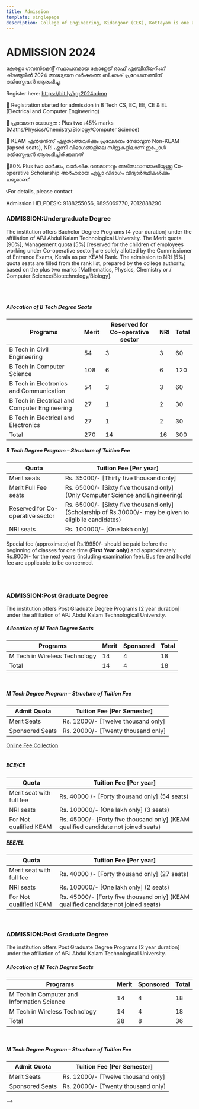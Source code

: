 ```yaml
---
title: Admission
template: singlepage
description: College of Engineering, Kidangoor (CEK), Kottayam is one among the premier institutions in the state. The college is governed by the Co-operative Academy of Professional Education established by the Government of Kerala. The admissions are based on the rank obtained by the students in the State Entrance examinations and functioning of the college is according to the rules and regulations formulated by the Government of Kerala.
---
```


<h1>ADMISSION 2024</h1>

കേരളാ ഗവൺമെൻ്റ് സ്ഥാപനമായ കോളേജ് ഓഫ് എഞ്ചിനീയറിംഗ് കിടങ്ങൂരിൽ 2024 അദ്ധ്യയന വർഷത്തെ ബി.ടെക്  പ്രവേശനത്തിന് രജിസ്ട്രേഷൻ ആരംഭിച്ചു. 


Register here: https://bit.ly/kgr2024admn

📌 Registration started for admission in B Tech CS, EC, EE, CE & EL (Electrical and Computer Engineering)

📌 പ്രവേശന യോഗ്യത : Plus two :45% marks (Maths/Physics/Chemistry/Biology/Computer Science)

📌 KEAM എൻട്രൻസ് എഴുതാത്തവർക്കും പ്രവേശനം നേടാവുന്ന Non-KEAM (lapsed seats), NRI എന്നീ വിഭാഗങ്ങളിലെ സീറ്റുകളിലാണ് ഇപ്പോൾ രജിസ്ട്രേഷൻ ആരംഭിച്ചിരിക്കുന്നത്

📌80% Plus two മാർക്കും, വാർഷിക വരുമാനവും അടിസ്ഥാനമാക്കിയുള്ള Co-operative Scholarship അർഹരായ എല്ലാ വിഭാഗം വിദ്യാർത്ഥികൾക്കും ലഭ്യമാണ്.

📞For details, please contact

Admission HELPDESK: 9188255056, 9895069770, 7012888290


<h3>ADMISSION:Undergraduate Degree</h3>

The institution offers Bachelor Degree Programs [4 year duration] under the affiliation of APJ Abdul Kalam Technological University. The Merit quota [90%], Management quota [5%] [reserved for the children of employees working under Co-operative sector] are solely allotted by the Commissioner of Entrance Exams, Kerala as per KEAM Rank. The admission to NRI [5%] quota seats are filled from the rank list, prepared by the college authority, based on the plus two marks [Mathematics, Physics, Chemistry or / Computer Science/Biotechnology/Biology].

<br>
<br>
<h5>Allocation of B Tech Degree Seats</h5>

|  Programs       |  Merit | Reserved for Co-operative sector|  NRI      |  Total      |
|-----------------|--------|---------------------------------|-----------|-------------|
| B Tech in Civil Engineering |   54  |   3  |     3     |     60  |
| B Tech in Computer Science |  108  |   6   |      6    |   120  |
| B Tech in Electronics and Communication |  54  |  3  |  3  |  60  |
| B Tech in Electrical and Computer Engineering |  27  |  1  |  2  |  30  |
| B Tech in Electrical and Electronics |  27  |  1  |  2  |  30  |
| Total |  270  |  14  |  16  |  300  |

<h5>B Tech Degree Program – Structure of Tuition Fee</h5>

| Quota | Tuition Fee [Per year] |
|------------------|-----------------|
| Merit seats | Rs. 35000/- [Thirty five thousand only] |
| Merit Full Fee seats | Rs. 65000/- [Sixty five thousand only] (Only Computer Science and Engineering)|
| Reserved for Co-operative sector | Rs. 65000/- [Sixty five thousand only] (Scholarship of  Rs.30000/- may be given to eligibile candidates) |
| NRI seats | Rs. 100000/- [One lakh only] |

 Special fee (approximate) of Rs.19950/- should be paid before the beginning of classes for one time (**First Year only**) and approximately Rs.8000/- for the next years (including examination fee). Bus fee and hostel fee are applicable to be concerned.

 
<br>
<br>

<h3>ADMISSION:Post Graduate Degree</h3>

The institution offers Post Graduate Degree Programs [2 year duration] under the affiliation of APJ Abdul Kalam Technological University.

<h5>Allocation of M Tech Degree Seats</h5>

| Programs     | Merit | Sponsored | Total |
|---------------|-------|-----------|-------|
| M Tech in Wireless Technology | 14 | 4 | 18 |
| Total | 14 | 4 | 18 |

<br>

<h5>M Tech Degree Program – Structure of Tuition Fee</h5>



| Admit Quota | Tuition Fee [Per Semester] |
|-----------------|------------------------------------|
| Merit Seats | Rs. 12000/- [Twelve thousand only] |
| Sponsored Seats | Rs. 20000/- [Twenty thousand only] |



<!--
**Applications are invited for admission to the B.Tech Management Quota Seats (2020-21) reserved for children of Co-operative Sector employees in CAPE Engineering Colleges.**<br>
For more details and vaccancy position please call **Admission Help line Number:- 9188255056**<br><br>
[Click here to download application form](Applnform_Co-op-_Reserved_seat.pdf)<br><br>
[Click here to download Certificate Proforma](Proforma_of_certificate.pdf)<br><br>
[Click here to Fees and other details](Details_Co-op._Reserved_seat.pdf)<br><br>
# **Eligibility criteria for NRI Quota**
**Applications are invited for admission to the B.Tech Management Quota Seats (2021-22) reserved for children of Co-operative Sector employees in CAPE Engineering Colleges.**<br>
-->
<!--
<br>
[Click here to download Notification](Procedure_ApplicationForm_CapeEmployees_students.pdf)<br><br>
[Click here to download Certificate Proforma](Proforma_Co-operative_Sector_Certificate.pdf)<br><br>
-->
<!--[Click here to Fees and other details](Details_Co-op._Reserved_seat.pdf)<br><br>
-->
<!--
<h3>B.Tech Lateral Entry Admission 2021 </h3>
<br>
B.Tech Lateral Entry Entrance examination registration is open now. Apply at
<br>
[www.admissions.dtekerala.gov.in](http://admissions.dtekerala.gov.in)
<br>
Last date for applying 09.10.2021<br>
<br>
Application fee Rs 750/- for general candidates and Rs. 375 for SC/ST candidates.
 <br>
 <br>

<h3>B.Tech NRI Admission 2021 </h3>
-->
<!--
<h1>B.Tech NRI Admission 2023 </h1>
<br>

**Applications are invited for admission to the B.Tech courses under NRI quota (2023-24) in the Engineering Colleges under CAPE.**<br>
Interested candidates can apply online through the link given below. For more details and vaccancy position please call **Admission Help line Number:- 9188255056, 9400666144, 9446929210**
<br><br>
Registrtion Link

[bit.ly/NRI2023](http://bit.ly/NRI2023)
-->

<!--
<br><br>
<b>B.Tech NRI Admission 2022 Phase II is started. Last Date of receipt Online Appication is 5th August 2022.<br>
 <br>
[Rank List of NRI Admission Phase-I is published](RankList_NRI_Admission2022.pdf)<br>
[Click here to download Prospectus for NRI Admission](NRI_PROSPECTUS_2022-23.pdf)<br>
-->
<!--[Click here to download Vacancy Position and Fee Structure for NRI Admission](NRI_2020-21_Vacancy_Position_Fee_Structure.pdf)<br><br> -->

<!--[NRI Decalration Form](Declaration_NRI.pdf)<br><br> -->
[Online Fee Collection](https://www.onlinesbi.sbi/sbicollect/icollecthome.htm?corpID=384580)
 <br>
 <br>
 <!--
**Eligibility criteria for NRI Quota**

<ol>
<li>Candidates who have passed Higher Secondary Examination of Board of Higher Secondary Education, Kerala or examination recognized equivalent thereto, with 45 % marks in Mathematics, Physics and Chemistry or / Computer Science / Biotechnology / Biology put together are eligible to Management and NRI seats of B Tech courses.</li>
<li>SC/ST candidates need only a pass in qualifying examination for admission to B Tech courses.</li>
<li>No entrance test is required for getting admission to B Tech course under NRI Quota.</li>
<li>Candidates seeking NRI Quota should be a Child/Ward/Dependent of an NRI and should enclose a declaration form and employment certificate from the NRI who sponsor the applicant (form enclosed as Annexure I).</li>
</ol>
<br>
-->
<!--
<h3>Application to Co-operative Reserved Quota Seats </h3>
<br>
-->
<!--
**Applications are invited for admission to the B.Tech Management Quota Seats (2021-22) reserved for children of Co-operative Sector employees in CAPE Engineering Colleges.**<br>
[Click here to download notification](Procedure_ApplicationForm_CapeEmployees_students.pdf)<br><br>
[Click here to download Certificate Proforma](Proforma_Co-operative_Sector_Certificate.pdf)<br><br>

<h3>ADMISSION:Undergraduate Degree</h3>

The institution offers Bachelor Degree Programs [4 year duration] under the affiliation of APJ Abdul Kalam Technological University. The Merit quota [90%], Management quota [5%] [reserved for the children of employees working under Co-operative sector] are solely allotted by the Commissioner of Entrance Exams, Kerala as per KEAM Rank. The admission to NRI [5%] quota seats are filled from the rank list, prepared by the college authority, based on the plus two marks [Mathematics, Physics, Chemistry or / Computer Science/Biotechnology/Biology].

<br>
<br>
<h5>Allocation of B Tech Degree Seats</h5>

|  Programs |  Merit | Reserved for Co-operative sector| NRI      |  Total      |
|-----------------|-------|------------|-----|-------|
| B Tech in Civil Engineering |   54  |   3  |     3     |     60  |
| B Tech in Computer Science |  81  |   4   |      5    |   90  |
| B Tech in Electronics and Communication |  54  |  3  |  3  |  60  |
| B Tech in Electrical and Computer Engineering |  27  |  1  |  2  |  30  |
| B Tech in Electrical and Electronics |  27  |  1  |  2  |  30  |
| Total |  243  |  12  |  15  |  270  |

<h5>B Tech Degree Program – Structure of Tuition Fee</h5>
<h5><b>CSE</b></h5>

| Quota | Tuition Fee [Per year] |
|--------------------|-------------------|
| Merit seat with full fee | Rs. 65000 /- [Sixty five thousand only] (36 seats) |
| Merit Regulated Fee | Rs. 40000/- [Forty thousand only] (72 seats) |
| NRI seats | Rs. 100000/- [One lakh only] (6 seats) |
| For Not qualified KEAM | Rs. 65000/- [Sixty five thousand only] ( KEAM qualified candidate not joined seats) |
<!--
 Special fee (approximate) of Rs.18000/- should be paid before the beginning of classes for one time (**First Year only**) and approximately Rs.7000/- for the next years (including examination fee). Bus fee and hostel fee are applicable to be concerned.
-->
<h5><b>ECE/CE</b></h5>

| Quota | Tuition Fee [Per year] |
|--------------------|--------------------|
| Merit seat with full fee | Rs. 40000 /- [Forty thousand only] (54 seats) |
| NRI seats | Rs. 100000/- [One lakh only] (3 seats) |
| For Not qualified KEAM | Rs. 45000/- [Forty five thousand only] (KEAM qualified candidate not joined seats) |

<h5><b>EEE/EL</b></h5>

| Quota | Tuition Fee [Per year] |
|------------------|-----------------|
| Merit seat with full fee | Rs. 40000 /- [Forty thousand only] (27 seats) |
| NRI seats | Rs. 100000/- [One lakh only] (2 seats) |
| For Not qualified KEAM | Rs. 45000/- [Forty five thousand only] (KEAM qualified candidate not joined seats) |
<br>

<h3>ADMISSION:Post Graduate Degree</h3>

The institution offers Post Graduate Degree Programs [2 year duration] under the affiliation of APJ Abdul Kalam Technological University.

<h5>Allocation of M Tech Degree Seats</h5>

| Programs | Merit | Sponsored | Total |
|---------------|-------|-----------|-------|
| M Tech in Computer and Information Science | 14 | 4 | 18 |
| M Tech in Wireless Technology | 14 | 4 | 18 |
| Total | 28 | 8 | 36 |

<br>

<h5>M Tech Degree Program – Structure of Tuition Fee</h5>



| Admit Quota | Tuition Fee [Per Semester] |
|-----------------|------------------------------------|
| Merit Seats | Rs. 12000/- [Twelve thousand only] |
| Sponsored Seats | Rs. 20000/- [Twenty thousand only] |

-->

